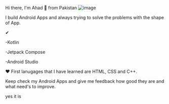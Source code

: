 Hi there, I'm Ahad 👋 from Pakistan ![image](https://github.com/user-attachments/assets/c2fc9d31-0563-4a28-8654-f115ed00fa80)

I build Android Apps and always trying to solve the problems with the shape of App.

✔

-Kotlin

-Jetpack Compose

-Android Studio

❤ First lanugages that I have learned are HTML, CSS and C++.

Keep check my Android Apps and give me feedback how good they are and what need's to improve. 

yes it is 
